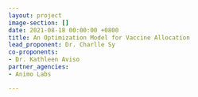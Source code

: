 ```yaml
---
layout: project
image-section: []
date: 2021-08-18 00:00:00 +0800
title: An Optimization Model for Vaccine Allocation
lead_proponent: Dr. Charlle Sy
co-proponents:
- Dr. Kathleen Aviso
partner_agencies:
- Animo Labs

---
```

